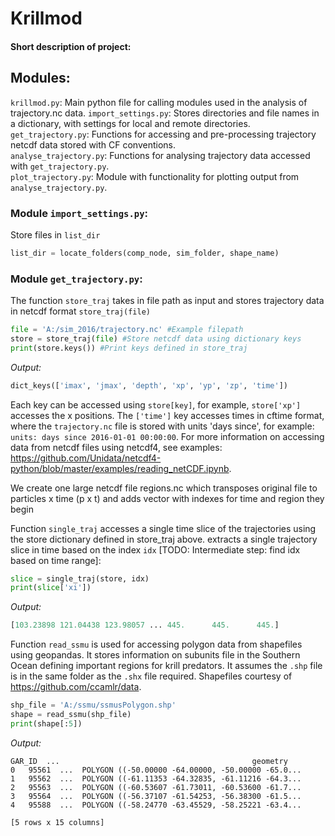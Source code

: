# Krillmod
#### Short description of project:
## Modules:
``krillmod.py``: Main python file for calling modules used in the analysis of trajectory.nc data.
``import_settings.py``: Stores directories and file names in a dictionary, with settings for local and remote directories.\
``get_trajectory.py``: Functions for accessing and pre-processing trajectory netcdf data stored with CF conventions.\
``analyse_trajectory.py``: Functions for analysing trajectory data accessed with ``get_trajectory.py``.\
``plot_trajectory.py``: Module with functionality for plotting output from ``analyse_trajectory.py``.

### Module ``import_settings.py``:
Store files in ``list_dir``
```python
list_dir = locate_folders(comp_node, sim_folder, shape_name)
```
### Module ``get_trajectory.py``:
The function ``store_traj`` takes in file path as input and stores
trajectory data in netcdf format ``store_traj(file)``
```python
file = 'A:/sim_2016/trajectory.nc' #Example filepath
store = store_traj(file) #Store netcdf data using dictionary keys
print(store.keys()) #Print keys defined in store_traj
```
_Output:_
```python
dict_keys(['imax', 'jmax', 'depth', 'xp', 'yp', 'zp', 'time'])
```
Each key can be accessed using ``store[key]``, for example, 
``store['xp']`` accesses the x positions.  The ``['time']`` key accesses times in cftime format, where the ``trajectory.nc`` file is
stored with units 'days since', for example: ``units: days since 2016-01-01 00:00:00``. For more information on accessing data from netcdf files using netcdf4, see examples: 
https://github.com/Unidata/netcdf4-python/blob/master/examples/reading_netCDF.ipynb.

We create one large netcdf file regions.nc which transposes original file to particles x time (p x t) and 
adds vector with indexes for time and region they begin

Function ``single_traj`` accesses a single time slice of the trajectories using the store dictionary defined in store_traj above.
extracts a single trajectory slice in time based on the index ``idx`` [TODO: Intermediate step: find idx based on time range]:
```python
slice = single_traj(store, idx)
print(slice['xi'])
```
_Output:_
```python
[103.23898 121.04438 123.98057 ... 445.      445.      445.]
```

Function ``read_ssmu`` is used for accessing polygon data from shapefiles using geopandas. It stores information on subunits file  in the Southern Ocean defining important regions for krill predators. It assumes the 
``.shp`` file is in the same folder as the ``.shx`` file required. Shapefiles courtesy of https://github.com/ccamlr/data.
```python
shp_file = 'A:/ssmu/ssmusPolygon.shp'
shape = read_ssmu(shp_file)
print(shape[:5])
```
_Output:_
```
GAR_ID  ...                                           geometry
0   95561  ...  POLYGON ((-50.00000 -64.00000, -50.00000 -65.0...
1   95562  ...  POLYGON ((-61.11353 -64.32835, -61.11216 -64.3...
2   95563  ...  POLYGON ((-60.53607 -61.73011, -60.53600 -61.7...
3   95564  ...  POLYGON ((-56.37107 -61.54253, -56.38300 -61.5...
4   95588  ...  POLYGON ((-58.24770 -63.45529, -58.25221 -63.4...

[5 rows x 15 columns]
```




